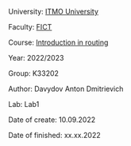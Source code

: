 University: [ITMO University](https://itmo.ru/ru/)

Faculty: [FICT](https://fict.itmo.ru)

Course: [Introduction in routing](https://github.com/itmo-ict-faculty/introduction-in-routing)

Year: 2022/2023

Group: K33202

Author: Davydov Anton Dmitrievich

Lab: Lab1

Date of create: 10.09.2022

Date of finished: xx.xx.2022
